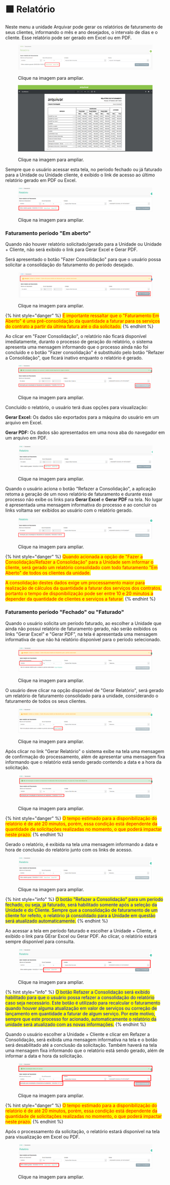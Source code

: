 # 🟩 Relatório

Neste menu a unidade Arquivar pode gerar os relatórios de faturamento de seus clientes, informando o mês e ano desejados, o intervalo de dias e o cliente.  Esse relatório pode ser gerado em Excel ou em PDF.&#x20;

<figure><img src="../.gitbook/assets/image (17).png" alt=""><figcaption><p>Clique na imagem para ampliar.</p></figcaption></figure>

<figure><img src="../.gitbook/assets/faturamento6.png" alt=""><figcaption><p>Clique na imagem para ampliar.</p></figcaption></figure>

Sempre que o usuário acessar esta tela, no período fechado ou já faturado para a Unidade ou Unidade cliente, é exibido o link de acesso ao último relatório gerado em PDF ou Excel.

<figure><img src="../.gitbook/assets/image (1) (1).png" alt=""><figcaption><p>Clique na imagem para ampliar.</p></figcaption></figure>

### Faturamento período "Em aberto"

Quando não houver relatório solicitado/gerado para a Unidade ou Unidade + Cliente, não será exibido o link para Gerar Excel e Gerar PDF.&#x20;

Será apresentado o botão "Fazer Consolidação" para que o usuário possa solicitar a consolidação do faturamento do período desejado.

<figure><img src="../.gitbook/assets/image (20).png" alt=""><figcaption><p>Clique na imagem para ampliar.</p></figcaption></figure>

{% hint style="danger" %}
<mark style="color:red;">É importante ressaltar que o "Faturamento Em Aberto" é uma pré-consolidação da quantidade a faturar para os serviços do contrato a partir da última fatura até o dia solicitado.</mark>
{% endhint %}

Ao clicar em "Fazer Consolidação", o relatório não ficará disponível imediatamente, duranto o processo de geração do relatório, o sistema apresenta uma mensagem informando que o processo ainda não foi concluído e o botão "Fazer consolidação" é substituído pelo botão "Refazer a Consolidação", que ficará inativo enquanto o relatório é gerado.

<figure><img src="../.gitbook/assets/image (21).png" alt=""><figcaption><p>Clique na imagem para ampliar.</p></figcaption></figure>

Concluído o relatório, o usuário terá duas opções para visualização:

**Gerar Excel:** Os dados são exportados para a máquina do usuário em um arquivo em Excel.

**Gerar PDF:** Os dados são apresentados em uma nova aba do navegador em um arquivo em PDF.

<figure><img src="../.gitbook/assets/image (23).png" alt=""><figcaption><p>Clique na imagem para ampliar.</p></figcaption></figure>

Quando o usuário aciona o botão "Refazer a Consolidação", a aplicação retoma a geração de um novo relatório de faturamento e durante esse processo não exibe os links para **Gerar Excel** e **Gerar PDF** na tela. No lugar é apresentada uma mensagem informativa do processo e ao concluir os links voltama ser exibidos ao usuário com o relatório gerado.

<figure><img src="../.gitbook/assets/image (24).png" alt=""><figcaption><p>Clique na imagem para ampliar.</p></figcaption></figure>



{% hint style="danger" %}
<mark style="color:red;">Quando acionada a opção de "Fazer a Consolidação/Refazer a Consolidação" para a Unidade sem informar o cliente, será gerado um relatório consolidado com todo faturamento "Em Aberto" de todos os clientes da unidade.</mark>&#x20;

<mark style="color:red;">A consolidação destes dados exige um processamento maior para realização de cálculos da quantidade a faturar dos serviços dos contratos, portanto o tempo de disponibilização pode ser entre 10 e 20 minutos a depender da quantidade de clientes e serviços a faturar.</mark>
{% endhint %}



### Faturamento período "Fechado" ou "Faturado"

Quando o usuário solicita um período faturado, ao escolher a Unidade que ainda não possui relatório de faturamento gerado, não serão exibidos os links "Gerar Excel" e "Gerar PDF", na tela é apresentada uma mensagem informativa de que não há relatório disponível para o período selecionado.

<figure><img src="../.gitbook/assets/image (26).png" alt=""><figcaption><p>Clique na imagem para ampliar.</p></figcaption></figure>

O usuário deve clicar na opção disponível de "Gerar Relatório", será gerado um relatório de faturamento consolidado para a unidade, considerando o faturamento de todos os seus clientes.

<figure><img src="../.gitbook/assets/image (27).png" alt=""><figcaption><p>Clique na imagem para ampliar.</p></figcaption></figure>

Após clicar no link "Gerar Relatório" o sistema exibe na tela uma mensagem de confirmação do processamento, além de apresentar uma mensagem fixa informando que o relatório está sendo gerado contendo a data e a hora da solicitação.

<figure><img src="../.gitbook/assets/image (28).png" alt=""><figcaption><p>Clique na imagem para ampliar.</p></figcaption></figure>

{% hint style="danger" %}
<mark style="color:red;">O tempo estimado para a disponibilização do relatório é de até 20 minutos, porém, essa condição está dependente da quantidade de solicitações realizadas no momento, o que poderá impactar neste prazo.</mark>
{% endhint %}

Gerado o relatório, é exibida na tela uma mensagem informando a data e hora de conclusão do relatório junto com os links de acesso.

<figure><img src="../.gitbook/assets/image (29).png" alt=""><figcaption><p>Clique na imagem para ampliar.</p></figcaption></figure>

{% hint style="info" %}
<mark style="color:blue;">O botão "Refazer a Consolidação" para um período fechado, ou seja, já faturado, será habilitado somente após a seleção da Unidade e do Cliente. Sempre que a consolidação de faturamento de um cliente for refeito, o relatório já consolidado para a Unidade em questão será atualizado automaticamente.</mark>
{% endhint %}

Ao acessar a tela em período faturado e escolher a Unidade + Cliente, é exibido o link para GErar Excel ou Gerar PDF. Ao clicar, o relatório estará sempre disponível para consulta.

<figure><img src="../.gitbook/assets/image (30).png" alt=""><figcaption><p>Clique na imagem para ampliar.</p></figcaption></figure>

{% hint style="info" %}
<mark style="color:blue;">O botão Refazer a Consolidação será exibido habilitado para que o usuário possa refazer a consolidação do relatório caso seja necessário. Este botão é utilizado para recalcular o faturamento quando houver alguma atualização em valor de serviços ou correção de lançamento em quantidade a faturar de algum serviço. Por este motivo, sempre que este processo for acionado, automaticamente o relatório da unidade será atualizado com as novas informações.</mark>
{% endhint %}

Quando o usuário escolher a Unidade + Cliente e clicar em Refazer a Consolidação, será exibida uma mensagem informativa na tela e o botão será desabilitado até a conclusão da solicitação. Também haverá na tela uma mensagem fixa informando que o relatório está sendo gerado, além de informar a data e hora da solicitação.

<figure><img src="../.gitbook/assets/image (31).png" alt=""><figcaption><p>Clique na imagem para ampliar.</p></figcaption></figure>

{% hint style="danger" %}
<mark style="color:red;">O tempo estimado para a disponibilização do relatório é de até 20 minutos, porém, essa condição está dependente da quantidade de solicitações realizadas no momento, o que poderá impactar neste prazo.</mark>
{% endhint %}

Após o processamento da solicitação, o relatório estará disponível na tela para visualização em Excel ou PDF.

<figure><img src="../.gitbook/assets/image (32).png" alt=""><figcaption><p>Clique na imagem para ampliar.</p></figcaption></figure>
